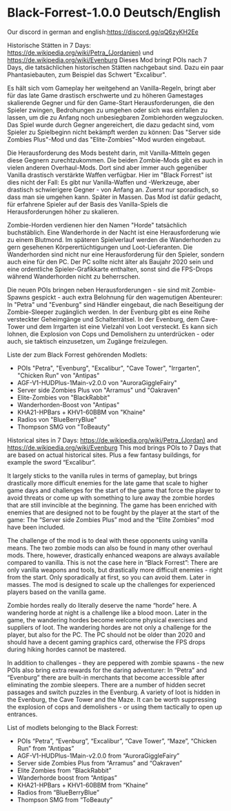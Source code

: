 # Black-Forrest-1.0.0 Deutsch/English                               

Our discord in german and english:https://discord.gg/qQ6zyKH2Ee

Historische Stätten in 7 Days: https://de.wikipedia.org/wiki/Petra_(Jordanien) und https://de.wikipedia.org/wiki/Evenburg
Dieses Mod bringt POIs nach 7 Days, die tatsächlichen historischen Stätten nachgebaut sind. Dazu ein paar Phantasiebauten, zum Beispiel das Schwert "Excalibur".

Es hält sich vom Gameplay her weitgehend an Vanilla-Regeln, bringt aber für das late Game drastisch erschwerte und zu höheren Gamestages skalierende Gegner und für den Game-Start Herausforderungen, die den Spieler zwingen, Bedrohungen zu umgehen oder sich was einfallen zu lassen, um die zu Anfang noch unbesiegbaren Zombiehorden wegzulocken. Das Spiel wurde durch Gegner angereichert, die dazu gedacht sind, vom Spieler zu Spielbeginn nicht bekämpft werden zu können: Das "Server side Zombies Plus"-Mod und das "Elite-Zombies"-Mod wurden eingebaut.

Die Herausforderung des Mods besteht darin, mit Vanilla-Mitteln gegen diese Gegnern zurechtzukommen. Die beiden Zombie-Mods gibt es auch in vielen anderen Overhaul-Mods. Dort sind aber immer auch gegenüber Vanilla drastisch verstärkte Waffen verfügbar. Hier im "Black Forrest" ist dies nicht der Fall: Es gibt nur Vanilla-Waffen und -Werkzeuge, aber drastisch schwierigere Gegner - von Anfang an. Zuerst nur sporadisch, so dass man sie umgehen kann. Später in Massen. Das Mod ist dafür gedacht, für erfahrene Spieler auf der Basis des Vanilla-Spiels die Herausforderungen höher zu skalieren.

Zombie-Horden verdienen hier den Namen "Horde" tatsächlich buchstäblich. Eine Wanderhorde in der Nacht ist eine Herausforderung wie zu einem Blutmond. Im späteren Spielverlauf werden die Wanderhorden zu gern gesehenen Körperertüchtigungen und Loot-Lieferanten. Die Wanderhorden sind nicht nur eine Herausforderung für den Spieler, sondern auch eine für den PC. Der PC sollte nicht älter als Baujahr 2020 sein und eine ordentliche Spieler-Grafikkarte enthalten, sonst sind die FPS-Drops während Wanderhorden nicht zu beherrschen.

Die neuen POIs bringen neben Herausforderungen - sie sind mit Zombie-Spawns gespickt - auch extra Belohnung für den wagemutigen Abenteurer: In "Petra" und "Evenburg" sind Händler eingebaut, die nach Beseitigung der Zombie-Sleeper zugänglich werden. In der Evenburg gibt es eine Reihe versteckter Geheimgänge und Schalterrätsel. In der Evenburg, dem Cave-Tower und dem Irrgarten ist eine Vielzahl von Loot versteckt. Es kann sich lohnen, die Explosion von Cops und Demolishern zu unterdrücken - oder auch, sie taktisch einzusetzen, um Zugänge freizulegen.


Liste der zum Black Forrest gehörenden Modlets:

- POIs "Petra", "Evenburg", "Excalibur", "Cave Tower", "Irrgarten", "Chicken Run" von "Antipas"
- AGF-V1-HUDPlus-1Main-v2.0.0 von "AuroraGiggleFairy"
- Server side Zombies Plus von "Arramus" und "Oakraven"
- Elite-Zombies von "BlackRabbit"
- Wanderhorden-Boost von "Antipas"
- KHA21-HPBars + KHV1-60BBM  von "Khaine"
- Radios von "BlueBerryBlue"
- Thompson SMG von "ToBeauty"

Historical sites in 7 Days: https://de.wikipedia.org/wiki/Petra_(Jordan) and https://de.wikipedia.org/wiki/Evenburg
This mod brings POIs to 7 Days that are based on actual historical sites. Plus a few fantasy buildings, for example the sword “Excalibur”.

It largely sticks to the vanilla rules in terms of gameplay, but brings drastically more difficult enemies for the late game that scale to higher game days and challenges for the start of the game that force the player to avoid threats or come up with something to lure away the zombie hordes that are still invincible at the beginning. The game has been enriched with enemies that are designed not to be fought by the player at the start of the game: The “Server side Zombies Plus” mod and the “Elite Zombies” mod have been included.

The challenge of the mod is to deal with these opponents using vanilla means. The two zombie mods can also be found in many other overhaul mods. There, however, drastically enhanced weapons are always available compared to vanilla. This is not the case here in “Black Forrest”: There are only vanilla weapons and tools, but drastically more difficult enemies - right from the start. Only sporadically at first, so you can avoid them. Later in masses. The mod is designed to scale up the challenges for experienced players based on the vanilla game.

Zombie hordes really do literally deserve the name “horde” here. A wandering horde at night is a challenge like a blood moon. Later in the game, the wandering hordes become welcome physical exercises and suppliers of loot. The wandering hordes are not only a challenge for the player, but also for the PC. The PC should not be older than 2020 and should have a decent gaming graphics card, otherwise the FPS drops during hiking hordes cannot be mastered.

In addition to challenges - they are peppered with zombie spawns - the new POIs also bring extra rewards for the daring adventurer: In “Petra” and “Evenburg” there are built-in merchants that become accessible after eliminating the zombie sleepers. There are a number of hidden secret passages and switch puzzles in the Evenburg. A variety of loot is hidden in the Evenburg, the Cave Tower and the Maze. It can be worth suppressing the explosion of cops and demolishers - or using them tactically to open up entrances.

List of modlets belonging to the Black Forrest:

- POIs “Petra”, “Evenburg”, “Excalibur”, “Cave Tower”, “Maze”, “Chicken Run” from “Antipas”
- AGF-V1-HUDPlus-1Main-v2.0.0 from “AuroraGiggleFairy”
- Server side Zombies Plus from “Arramus” and “Oakraven”
- Elite Zombies from “BlackRabbit”
- Wanderhorde boost from “Antipas”
- KHA21-HPBars + KHV1-60BBM from “Khaine”
- Radios from “BlueBerryBlue”
- Thompson SMG from “ToBeauty”





